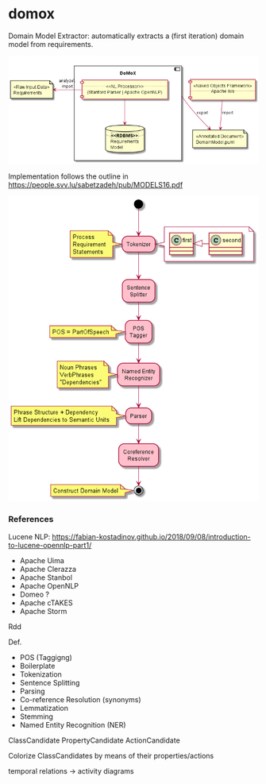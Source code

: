 # domox
Domain Model Extractor: automatically extracts a (first iteration) domain model from requirements.

![Preview](./docs/BigPicture.png)

Implementation follows the outline in https://people.svv.lu/sabetzadeh/pub/MODELS16.pdf

![Preview](./docs/Pipeline.png)


### References
Lucene NLP: https://fabian-kostadinov.github.io/2018/09/08/introduction-to-lucene-opennlp-part1/

* Apache Uima
* Apache Clerazza
* Apache Stanbol
* Apache OpenNLP
* Domeo ?
* Apache cTAKES
* Apache Storm

Rdd

Def.
* POS (Taggigng)
* Boilerplate
* Tokenization
* Sentence Splitting
* Parsing
* Co-reference Resolution (synonyms)
* Lemmatization
* Stemming
* Named Entity Recognition (NER)


ClassCandidate
PropertyCandidate
ActionCandidate

Colorize ClassCandidates by means of their properties/actions

temporal relations -> activity diagrams
